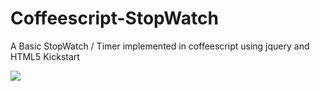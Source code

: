 Coffeescript-StopWatch
======================
A Basic StopWatch / Timer implemented in coffeescript using jquery and HTML5 Kickstart

<img src = "https://raw.github.com/Pyros2097/Coffescript-StopWatch/master/watch.png">
